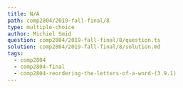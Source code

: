 ```yaml
---
title: N/A
path: comp2804/2019-fall-final/8
type: multiple-choice
author: Michiel Smid
question: comp2804/2019-fall-final/8/question.ts
solution: comp2804/2019-fall-final/8/solution.md
tags:
  - comp2804
  - comp2804-final
  - comp2804-reordering-the-letters-of-a-word-(3.9.1)
---
```

